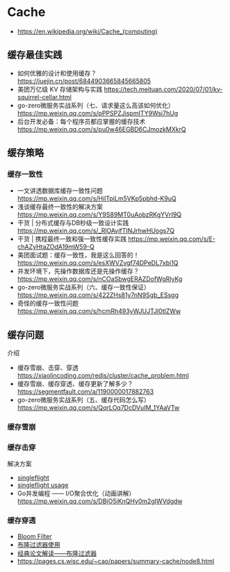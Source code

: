 # Cache
- https://en.wikipedia.org/wiki/Cache_(computing)


## 缓存最佳实践
- 如何优雅的设计和使用缓存？https://juejin.cn/post/6844903665845665805
- 美团万亿级 KV 存储架构与实践 https://tech.meituan.com/2020/07/01/kv-squirrel-cellar.html
- go-zero微服务实战系列（七、请求量这么高该如何优化）https://mp.weixin.qq.com/s/pPPSPZJispmITY9Wsi7hUg
- 后台开发必备：每个程序员都应掌握的缓存技术 https://mp.weixin.qq.com/s/pu0w46EGBD6CJmozkMXkrQ


## 缓存策略
### 缓存一致性
- 一文讲透数据库缓存一致性问题 https://mp.weixin.qq.com/s/HilTpiLm5VKp5pbhd-K9uQ
- 浅谈缓存最终一致性的解决方案 https://mp.weixin.qq.com/s/Y9S89MT0uAobzRKgYVrI9Q
- 干货 | 分布式缓存与DB秒级一致设计实践 https://mp.weixin.qq.com/s/_RlOAvjfTINJrhwHUogs7Q
- 干货 | 携程最终一致和强一致性缓存实践 https://mp.weixin.qq.com/s/E-chAZyHtaZOdA19mW59-Q
- 美团面试题：缓存一致性，我是这么回答的！https://mp.weixin.qq.com/s/esXWVZvgf74DPeDL7xbi1Q
- 并发环境下，先操作数据库还是先操作缓存？https://mp.weixin.qq.com/s/nCOaSbwgERAZDofWgRlyKg
- go-zero微服务实战系列（六、缓存一致性保证）https://mp.weixin.qq.com/s/422ZHs81y7nN9Sgb_ESsgg
- 奇怪的缓存一致性问题 https://mp.weixin.qq.com/s/hcmRh493yWJUJTJl0tlZWw


## 缓存问题
介绍
- 缓存雪崩、击穿、穿透 https://xiaolincoding.com/redis/cluster/cache_problem.html
- 缓存雪崩、缓存穿透、缓存更新了解多少？https://segmentfault.com/a/1190000017882763
- go-zero微服务实战系列（五、缓存代码怎么写）https://mp.weixin.qq.com/s/QqrLOq7DcDVuIM_1YAaVTw

### 缓存雪崩

### 缓存击穿
解决方案
- [singleflight](https://pkg.go.dev/golang.org/x/sync/singleflight)
- [singleflight usage](https://www.liwenzhou.com/posts/Go/singleflight/)
- Go并发编程 —— I/O聚合优化（动画讲解）https://mp.weixin.qq.com/s/DBjO5jKnQHy0m2gIWVdgdw

### 缓存穿透
- [Bloom Filter](https://zh.wikipedia.org/zh-hans/布隆过滤器)
- [布隆过滤器使用](https://juejin.cn/post/7038779056996745224)
- [经典论文解读——布隆过滤器](https://mp.weixin.qq.com/s/IWq0GHbHspAwIuQJ9epCMA)
- https://pages.cs.wisc.edu/~cao/papers/summary-cache/node8.html


